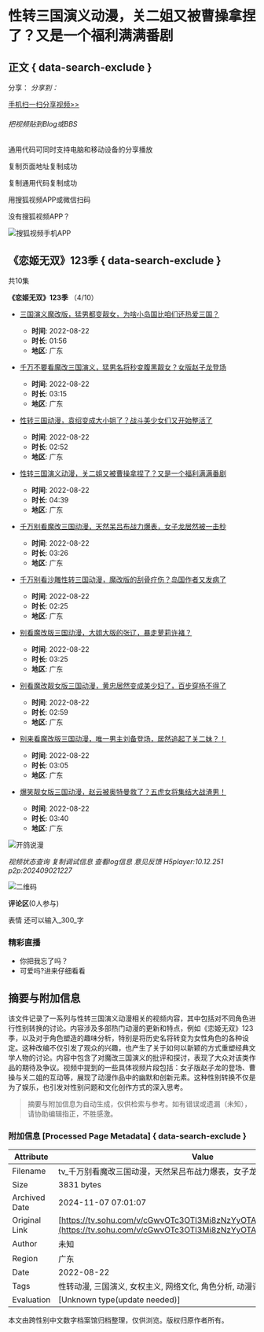 # 性转三国演义动漫，关二姐又被曹操拿捏了？又是一个福利满满番剧

## 正文 { data-search-exclude }


分享：
_分享到：_

[手机扫一扫分享视频>>](javascript:;)

###### 把视频贴到Blog或BBS

通用代码可同时支持电脑和移动设备的分享播放

复制页面地址复制成功

复制通用代码复制成功

用搜狐视频APP或微信扫码

没有搜狐视频APP？

![搜狐视频手机APP](https://photocdn.tv.sohu.com/img/20220726/pic_org_2dd79603-416e-490d-9f6e-123.gif)

## 《恋姬无双》123季 { data-search-exclude }

共10集

**《恋姬无双》123季** （4/10）

- [三国演义魔改版，猛男都变靓女，为啥小岛国比咱们还热爱三国？](javascript:void(0); "三国演义魔改版，猛男都变靓女，为啥小岛国比咱们还热爱三国？")
  - **时间**: 2022-08-22
  - **时长**: 01:56
  - **地区**: 广东

- [千万不要看魔改三国演义，猛男名将秒变腹黑靓女？女版赵子龙登场](javascript:void(0); "千万不要看魔改三国演义，猛男名将秒变腹黑靓女？女版赵子龙登场")
  - **时间**: 2022-08-22
  - **时长**: 03:15
  - **地区**: 广东

- [性转三国动漫，袁绍变成大小姐了？战斗美少女们又开始整活了](javascript:void(0); "性转三国动漫，袁绍变成大小姐了？战斗美少女们又开始整活了")
  - **时间**: 2022-08-22
  - **时长**: 02:52
  - **地区**: 广东

- [性转三国演义动漫，关二姐又被曹操拿捏了？又是一个福利满满番剧](javascript:void(0); "性转三国演义动漫，关二姐又被曹操拿捏了？又是一个福利满满番剧")
  - **时间**: 2022-08-22
  - **时长**: 04:39
  - **地区**: 广东

- [千万别看魔改三国动漫，天然呆吕布战力爆表，女子龙居然被一击秒](javascript:void(0); "千万别看魔改三国动漫，天然呆吕布战力爆表，女子龙居然被一击秒")
  - **时间**: 2022-08-22
  - **时长**: 03:26
  - **地区**: 广东

- [千万别看沙雕性转三国动漫，魔改版的刮骨疗伤？岛国作者又发病了](javascript:void(0); "千万别看沙雕性转三国动漫，魔改版的刮骨疗伤？岛国作者又发病了")
  - **时间**: 2022-08-22
  - **时长**: 02:25
  - **地区**: 广东

- [别看魔改版三国动漫，大姐大版的张辽，暴走萝莉许褚？](javascript:void(0); "别看魔改版三国动漫，大姐大版的张辽，暴走萝莉许褚？")
  - **时间**: 2022-08-22
  - **时长**: 03:25
  - **地区**: 广东

- [别看魔改靓女版三国动漫，黄忠居然变成美少妇了，百步穿杨不得了](javascript:void(0); "别看魔改靓女版三国动漫，黄忠居然变成美少妇了，百步穿杨不得了")
  - **时间**: 2022-08-22
  - **时长**: 02:59
  - **地区**: 广东

- [别来看魔改版三国动漫，唯一男主刘备登场，居然追起了关二妹？！](javascript:void(0); "别来看魔改版三国动漫，唯一男主刘备登场，居然追起了关二妹？！")
  - **时间**: 2022-08-22
  - **时长**: 03:05
  - **地区**: 广东

- [爆笑靓女版三国动漫，赵云被奥特曼救了？五虎女将集结大战渣男！](javascript:void(0); "爆笑靓女版三国动漫，赵云被奥特曼救了？五虎女将集结大战渣男！")
  - **时间**: 2022-08-22
  - **时长**: 03:40
  - **地区**: 广东

![开鸽说漫](http://e3f49eaa46b57.cdn.sohucs.com/c_zoom,w_404,h_404,c_cut,x_0,y_0,w_404,h_404/2022/8/22/10/4/MTAwMTMxXzE2NjExMzM4NDM4OTE=.webp)

_视频状态查询 复制调试信息 查看log信息 意见反馈 H5player:10.12.251 p2p:202409021227_

![二维码](https://photocdn.tv.sohu.com/img/20240723/pic_org_ba10b91f-2bc9-46c0-8595-92c47f9c237b.avif)

**评论区**(0人参与)

表情 还可以输入_300_字

### 精彩直播
- 你把我忘了吗？
- 可爱吗?进来仔细看看

## 摘要与附加信息

<!-- tcd_abstract -->
该文件记录了一系列与性转三国演义动漫相关的视频内容，其中包括对不同角色进行性别转换的讨论。内容涉及多部热门动漫的更新和特点，例如《恋姬无双》123季，以及对于角色塑造的趣味分析，特别是将历史名将转变为女性角色的各种设定。这种改编不仅引发了观众的兴趣，也产生了关于如何以新颖的方式重塑经典文学人物的讨论。内容中包含了对魔改三国演义的批评和探讨，表现了大众对该类作品的期待及争议。视频中提到的一些具体视频片段包括：女子版赵子龙的登场、曹操与关二姐的互动等，展现了动漫作品中的幽默和创新元素。这种性别转换不仅是为了娱乐，也引发对性别问题和文化创作方式的深入思考。
<!-- tcd_abstract_end -->

> 摘要与附加信息为自动生成，仅供检索与参考。如有错误或遗漏（未知），请协助编辑指正，不胜感激。

### 附加信息 [Processed Page Metadata] { data-search-exclude }

| Attribute       | Value                                  |
|-----------------|----------------------------------------|
| Filename        | tv_千万别看魔改三国动漫，天然呆吕布战力爆表，女子龙居然被一击秒.md                             |
| Size            | 3831 bytes                           |
| Archived Date   | 2024-11-07 07:01:07                             |
| Original Link   | [https://tv.sohu.com/v/cGwvOTc3OTI3Mi8zNzYyOTA5ODAuc2h0bWw=.html](https://tv.sohu.com/v/cGwvOTc3OTI3Mi8zNzYyOTA5ODAuc2h0bWw=.html)                       |
| Author          | 未知                               |
| Region          | 广东                               |
| Date            | 2022-08-22                                 |
| Tags            | 性转动漫, 三国演义, 女权主义, 网络文化, 角色分析, 动漫评论                                 |
| Evaluation            | [Unknown type(update needed)]                                 |
<!-- tcd_table_end -->

本文由跨性别中文数字档案馆归档整理，仅供浏览。版权归原作者所有。
